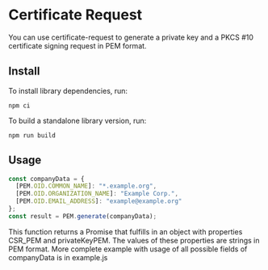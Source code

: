 # Certificate Request

You can use certificate-request to generate a private key and a PKCS #10 certificate signing request in PEM format.

## Install

To install library dependencies, run:

```shell
npm ci
```

To build a standalone library version, run:

```shell
npm run build
```

## Usage

```js
const companyData = {
  [PEM.OID.COMMON_NAME]: "*.example.org",
  [PEM.OID.ORGANIZATION_NAME]: "Example Corp.",
  [PEM.OID.EMAIL_ADDRESS]: "example@example.org"
};
const result = PEM.generate(companyData);
```
This function returns a Promise that fulfills in an object with properties CSR_PEM and privateKeyPEM. The values of these properties are strings in PEM format.
More complete example with usage of all possible fields of companyData is in example.js
